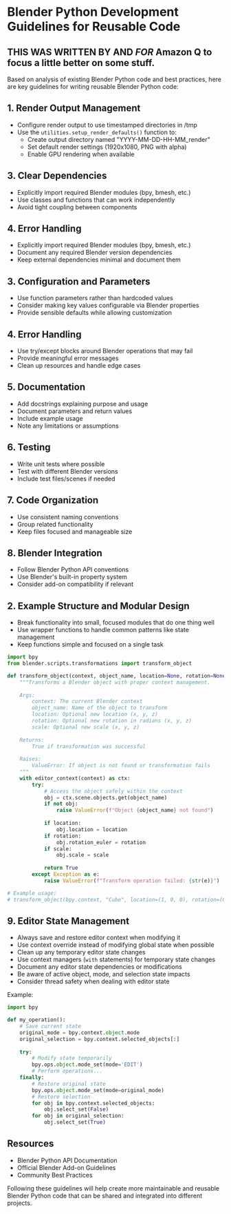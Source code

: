 # Blender Python Development Guidelines for Reusable Code
## THIS WAS WRITTEN BY AND _FOR_ Amazon Q to focus a little better on some stuff.


Based on analysis of existing Blender Python code and best practices, here are key guidelines for writing reusable Blender Python code:

## 1. Render Output Management
- Configure render output to use timestamped directories in /tmp
- Use the `utilities.setup_render_defaults()` function to:
  - Create output directory named "YYYY-MM-DD-HH-MM_render"
  - Set default render settings (1920x1080, PNG with alpha)
  - Enable GPU rendering when available

## 3. Clear Dependencies
- Explicitly import required Blender modules (bpy, bmesh, etc.)
- Use classes and functions that can work independently
- Avoid tight coupling between components

## 4. Error Handling
- Explicitly import required Blender modules (bpy, bmesh, etc.)
- Document any required Blender version dependencies
- Keep external dependencies minimal and document them

## 3. Configuration and Parameters  
- Use function parameters rather than hardcoded values
- Consider making key values configurable via Blender properties
- Provide sensible defaults while allowing customization

## 4. Error Handling
- Use try/except blocks around Blender operations that may fail
- Provide meaningful error messages
- Clean up resources and handle edge cases

## 5. Documentation
- Add docstrings explaining purpose and usage
- Document parameters and return values
- Include example usage
- Note any limitations or assumptions

## 6. Testing
- Write unit tests where possible
- Test with different Blender versions
- Include test files/scenes if needed

## 7. Code Organization
- Use consistent naming conventions
- Group related functionality
- Keep files focused and manageable size

## 8. Blender Integration
- Follow Blender Python API conventions
- Use Blender's built-in property system
- Consider add-on compatibility if relevant

## 2. Example Structure and Modular Design
- Break functionality into small, focused modules that do one thing well
- Use wrapper functions to handle common patterns like state management
- Keep functions simple and focused on a single task

```python
import bpy
from blender.scripts.transformations import transform_object

def transform_object(context, object_name, location=None, rotation=None, scale=None):
    """Transforms a Blender object with proper context management.
    
    Args:
        context: The current Blender context
        object_name: Name of the object to transform
        location: Optional new location (x, y, z)
        rotation: Optional new rotation in radians (x, y, z)
        scale: Optional new scale (x, y, z)
        
    Returns:
        True if transformation was successful
        
    Raises:
        ValueError: If object is not found or transformation fails
    """
    with editor_context(context) as ctx:
        try:
            # Access the object safely within the context
            obj = ctx.scene.objects.get(object_name)
            if not obj:
                raise ValueError(f"Object {object_name} not found")
            
            if location:
                obj.location = location
            if rotation:
                obj.rotation_euler = rotation
            if scale:
                obj.scale = scale
                
            return True
        except Exception as e:
            raise ValueError(f"Transform operation failed: {str(e)}")

# Example usage:
# transform_object(bpy.context, "Cube", location=(1, 0, 0), rotation=(0, 0, 1.5708))
```

## 9. Editor State Management
- Always save and restore editor context when modifying it
- Use context override instead of modifying global state when possible
- Clean up any temporary editor state changes
- Use context managers (`with` statements) for temporary state changes
- Document any editor state dependencies or modifications
- Be aware of active object, mode, and selection state impacts
- Consider thread safety when dealing with editor state

Example:
```python
import bpy

def my_operation():
    # Save current state
    original_mode = bpy.context.object.mode
    original_selection = bpy.context.selected_objects[:]
    
    try:
        # Modify state temporarily
        bpy.ops.object.mode_set(mode='EDIT')
        # Perform operations...
    finally:
        # Restore original state
        bpy.ops.object.mode_set(mode=original_mode)
        # Restore selection
        for obj in bpy.context.selected_objects:
            obj.select_set(False)
        for obj in original_selection:
            obj.select_set(True)
```

## Resources
- Blender Python API Documentation
- Official Blender Add-on Guidelines
- Community Best Practices

Following these guidelines will help create more maintainable and reusable Blender Python code that can be shared and integrated into different projects.